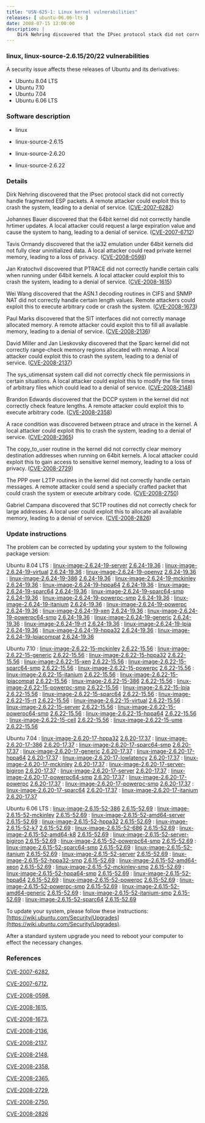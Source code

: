 ```yaml
---
title: "USN-625-1: Linux kernel vulnerabilities"
releases: [ ubuntu-06.06-lts ]
date: 2008-07-15 12:00:00
description: |
    Dirk Nehring discovered that the IPsec protocol stack did not correctly handle fragmented ESP packets. A remote attacker could exploit this to crash the system, leading to a denial of service. ([CVE-2007-6282](http://people.ubuntu.com/~ubuntu-security/cve/CVE-2007-6282))
--- 
```

 
### linux, linux-source-2.6.15/20/22 vulnerabilities

A security issue affects these releases of Ubuntu and its derivatives:

* Ubuntu 8.04 LTS
* Ubuntu 7.10
* Ubuntu 7.04
* Ubuntu 6.06 LTS

### Software description

* linux 

* linux-source-2.6.15 

* linux-source-2.6.20 

* linux-source-2.6.22 

### Details

Dirk Nehring discovered that the IPsec protocol stack did not correctly handle fragmented ESP packets. A remote attacker could exploit this to crash the system, leading to a denial of service. ([CVE-2007-6282](http://people.ubuntu.com/~ubuntu-security/cve/CVE-2007-6282))

Johannes Bauer discovered that the 64bit kernel did not correctly handle hrtimer updates. A local attacker could request a large expiration value and cause the system to hang, leading to a denial of service. ([CVE-2007-6712](http://people.ubuntu.com/~ubuntu-security/cve/CVE-2007-6712))

Tavis Ormandy discovered that the ia32 emulation under 64bit kernels did not fully clear uninitialized data. A local attacker could read private kernel memory, leading to a loss of privacy. ([CVE-2008-0598](http://people.ubuntu.com/~ubuntu-security/cve/CVE-2008-0598))

Jan Kratochvil discovered that PTRACE did not correctly handle certain calls when running under 64bit kernels. A local attacker could exploit this to crash the system, leading to a denial of service. ([CVE-2008-1615](http://people.ubuntu.com/~ubuntu-security/cve/CVE-2008-1615))

Wei Wang discovered that the ASN.1 decoding routines in CIFS and SNMP NAT did not correctly handle certain length values. Remote attackers could exploit this to execute arbitrary code or crash the system. ([CVE-2008-1673](http://people.ubuntu.com/~ubuntu-security/cve/CVE-2008-1673))

Paul Marks discovered that the SIT interfaces did not correctly manage allocated memory. A remote attacker could exploit this to fill all available memory, leading to a denial of service. ([CVE-2008-2136](http://people.ubuntu.com/~ubuntu-security/cve/CVE-2008-2136))

David Miller and Jan Lieskovsky discovered that the Sparc kernel did not correctly range-check memory regions allocated with mmap. A local attacker could exploit this to crash the system, leading to a denial of service. ([CVE-2008-2137](http://people.ubuntu.com/~ubuntu-security/cve/CVE-2008-2137))

The sys_utimensat system call did not correctly check file permissions in certain situations. A local attacker could exploit this to modify the file times of arbitrary files which could lead to a denial of service. ([CVE-2008-2148](http://people.ubuntu.com/~ubuntu-security/cve/CVE-2008-2148))

Brandon Edwards discovered that the DCCP system in the kernel did not correctly check feature lengths. A remote attacker could exploit this to execute arbitrary code. ([CVE-2008-2358](http://people.ubuntu.com/~ubuntu-security/cve/CVE-2008-2358))

A race condition was discovered between ptrace and utrace in the kernel. A local attacker could exploit this to crash the system, leading to a denial of service. ([CVE-2008-2365](http://people.ubuntu.com/~ubuntu-security/cve/CVE-2008-2365))

The copy_to_user routine in the kernel did not correctly clear memory destination addresses when running on 64bit kernels. A local attacker could exploit this to gain access to sensitive kernel memory, leading to a loss of privacy. ([CVE-2008-2729](http://people.ubuntu.com/~ubuntu-security/cve/CVE-2008-2729))

The PPP over L2TP routines in the kernel did not correctly handle certain messages. A remote attacker could send a specially crafted packet that could crash the system or execute arbitrary code. ([CVE-2008-2750](http://people.ubuntu.com/~ubuntu-security/cve/CVE-2008-2750))

Gabriel Campana discovered that SCTP routines did not correctly check for large addresses. A local user could exploit this to allocate all available memory, leading to a denial of service. ([CVE-2008-2826](http://people.ubuntu.com/~ubuntu-security/cve/CVE-2008-2826)) 

### Update instructions

The problem can be corrected by updating your system to the following package version:

Ubuntu 8.04 LTS
 : [linux-image-2.6.24-19-server](https://launchpad.net/ubuntu/+source/linux) <span> [2.6.24-19.36](https://launchpad.net/ubuntu/+source/linux/2.6.24-19.36) </span> 
 : [linux-image-2.6.24-19-virtual](https://launchpad.net/ubuntu/+source/linux) <span> [2.6.24-19.36](https://launchpad.net/ubuntu/+source/linux/2.6.24-19.36) </span> 
 : [linux-image-2.6.24-19-openvz](https://launchpad.net/ubuntu/+source/linux) <span> [2.6.24-19.36](https://launchpad.net/ubuntu/+source/linux/2.6.24-19.36) </span> 
 : [linux-image-2.6.24-19-386](https://launchpad.net/ubuntu/+source/linux) <span> [2.6.24-19.36](https://launchpad.net/ubuntu/+source/linux/2.6.24-19.36) </span> 
 : [linux-image-2.6.24-19-mckinley](https://launchpad.net/ubuntu/+source/linux) <span> [2.6.24-19.36](https://launchpad.net/ubuntu/+source/linux/2.6.24-19.36) </span> 
 : [linux-image-2.6.24-19-hppa64](https://launchpad.net/ubuntu/+source/linux) <span> [2.6.24-19.36](https://launchpad.net/ubuntu/+source/linux/2.6.24-19.36) </span> 
 : [linux-image-2.6.24-19-sparc64](https://launchpad.net/ubuntu/+source/linux) <span> [2.6.24-19.36](https://launchpad.net/ubuntu/+source/linux/2.6.24-19.36) </span> 
 : [linux-image-2.6.24-19-sparc64-smp](https://launchpad.net/ubuntu/+source/linux) <span> [2.6.24-19.36](https://launchpad.net/ubuntu/+source/linux/2.6.24-19.36) </span> 
 : [linux-image-2.6.24-19-powerpc-smp](https://launchpad.net/ubuntu/+source/linux) <span> [2.6.24-19.36](https://launchpad.net/ubuntu/+source/linux/2.6.24-19.36) </span> 
 : [linux-image-2.6.24-19-itanium](https://launchpad.net/ubuntu/+source/linux) <span> [2.6.24-19.36](https://launchpad.net/ubuntu/+source/linux/2.6.24-19.36) </span> 
 : [linux-image-2.6.24-19-powerpc](https://launchpad.net/ubuntu/+source/linux) <span> [2.6.24-19.36](https://launchpad.net/ubuntu/+source/linux/2.6.24-19.36) </span> 
 : [linux-image-2.6.24-19-xen](https://launchpad.net/ubuntu/+source/linux) <span> [2.6.24-19.36](https://launchpad.net/ubuntu/+source/linux/2.6.24-19.36) </span> 
 : [linux-image-2.6.24-19-powerpc64-smp](https://launchpad.net/ubuntu/+source/linux) <span> [2.6.24-19.36](https://launchpad.net/ubuntu/+source/linux/2.6.24-19.36) </span> 
 : [linux-image-2.6.24-19-generic](https://launchpad.net/ubuntu/+source/linux) <span> [2.6.24-19.36](https://launchpad.net/ubuntu/+source/linux/2.6.24-19.36) </span> 
 : [linux-image-2.6.24-19-rt](https://launchpad.net/ubuntu/+source/linux) <span> [2.6.24-19.36](https://launchpad.net/ubuntu/+source/linux/2.6.24-19.36) </span> 
 : [linux-image-2.6.24-19-lpia](https://launchpad.net/ubuntu/+source/linux) <span> [2.6.24-19.36](https://launchpad.net/ubuntu/+source/linux/2.6.24-19.36) </span> 
 : [linux-image-2.6.24-19-hppa32](https://launchpad.net/ubuntu/+source/linux) <span> [2.6.24-19.36](https://launchpad.net/ubuntu/+source/linux/2.6.24-19.36) </span> 
 : [linux-image-2.6.24-19-lpiacompat](https://launchpad.net/ubuntu/+source/linux) <span> [2.6.24-19.36](https://launchpad.net/ubuntu/+source/linux/2.6.24-19.36) </span> 

Ubuntu 7.10
 : [linux-image-2.6.22-15-mckinley](https://launchpad.net/ubuntu/+source/linux-source-2.6.22) <span> [2.6.22-15.56](https://launchpad.net/ubuntu/+source/linux-source-2.6.22/2.6.22-15.56) </span> 
 : [linux-image-2.6.22-15-generic](https://launchpad.net/ubuntu/+source/linux-source-2.6.22) <span> [2.6.22-15.56](https://launchpad.net/ubuntu/+source/linux-source-2.6.22/2.6.22-15.56) </span> 
 : [linux-image-2.6.22-15-hppa32](https://launchpad.net/ubuntu/+source/linux-source-2.6.22) <span> [2.6.22-15.56](https://launchpad.net/ubuntu/+source/linux-source-2.6.22/2.6.22-15.56) </span> 
 : [linux-image-2.6.22-15-xen](https://launchpad.net/ubuntu/+source/linux-source-2.6.22) <span> [2.6.22-15.56](https://launchpad.net/ubuntu/+source/linux-source-2.6.22/2.6.22-15.56) </span> 
 : [linux-image-2.6.22-15-sparc64-smp](https://launchpad.net/ubuntu/+source/linux-source-2.6.22) <span> [2.6.22-15.56](https://launchpad.net/ubuntu/+source/linux-source-2.6.22/2.6.22-15.56) </span> 
 : [linux-image-2.6.22-15-powerpc](https://launchpad.net/ubuntu/+source/linux-source-2.6.22) <span> [2.6.22-15.56](https://launchpad.net/ubuntu/+source/linux-source-2.6.22/2.6.22-15.56) </span> 
 : [linux-image-2.6.22-15-itanium](https://launchpad.net/ubuntu/+source/linux-source-2.6.22) <span> [2.6.22-15.56](https://launchpad.net/ubuntu/+source/linux-source-2.6.22/2.6.22-15.56) </span> 
 : [linux-image-2.6.22-15-lpiacompat](https://launchpad.net/ubuntu/+source/linux-source-2.6.22) <span> [2.6.22-15.56](https://launchpad.net/ubuntu/+source/linux-source-2.6.22/2.6.22-15.56) </span> 
 : [linux-image-2.6.22-15-386](https://launchpad.net/ubuntu/+source/linux-source-2.6.22) <span> [2.6.22-15.56](https://launchpad.net/ubuntu/+source/linux-source-2.6.22/2.6.22-15.56) </span> 
 : [linux-image-2.6.22-15-powerpc-smp](https://launchpad.net/ubuntu/+source/linux-source-2.6.22) <span> [2.6.22-15.56](https://launchpad.net/ubuntu/+source/linux-source-2.6.22/2.6.22-15.56) </span> 
 : [linux-image-2.6.22-15-lpia](https://launchpad.net/ubuntu/+source/linux-source-2.6.22) <span> [2.6.22-15.56](https://launchpad.net/ubuntu/+source/linux-source-2.6.22/2.6.22-15.56) </span> 
 : [linux-image-2.6.22-15-sparc64](https://launchpad.net/ubuntu/+source/linux-source-2.6.22) <span> [2.6.22-15.56](https://launchpad.net/ubuntu/+source/linux-source-2.6.22/2.6.22-15.56) </span> 
 : [linux-image-2.6.22-15-rt](https://launchpad.net/ubuntu/+source/linux-source-2.6.22) <span> [2.6.22-15.56](https://launchpad.net/ubuntu/+source/linux-source-2.6.22/2.6.22-15.56) </span> 
 : [linux-image-2.6.22-15-virtual](https://launchpad.net/ubuntu/+source/linux-source-2.6.22) <span> [2.6.22-15.56](https://launchpad.net/ubuntu/+source/linux-source-2.6.22/2.6.22-15.56) </span> 
 : [linux-image-2.6.22-15-server](https://launchpad.net/ubuntu/+source/linux-source-2.6.22) <span> [2.6.22-15.56](https://launchpad.net/ubuntu/+source/linux-source-2.6.22/2.6.22-15.56) </span> 
 : [linux-image-2.6.22-15-powerpc64-smp](https://launchpad.net/ubuntu/+source/linux-source-2.6.22) <span> [2.6.22-15.56](https://launchpad.net/ubuntu/+source/linux-source-2.6.22/2.6.22-15.56) </span> 
 : [linux-image-2.6.22-15-hppa64](https://launchpad.net/ubuntu/+source/linux-source-2.6.22) <span> [2.6.22-15.56](https://launchpad.net/ubuntu/+source/linux-source-2.6.22/2.6.22-15.56) </span> 
 : [linux-image-2.6.22-15-cell](https://launchpad.net/ubuntu/+source/linux-source-2.6.22) <span> [2.6.22-15.56](https://launchpad.net/ubuntu/+source/linux-source-2.6.22/2.6.22-15.56) </span> 
 : [linux-image-2.6.22-15-ume](https://launchpad.net/ubuntu/+source/linux-source-2.6.22) <span> [2.6.22-15.56](https://launchpad.net/ubuntu/+source/linux-source-2.6.22/2.6.22-15.56) </span> 

Ubuntu 7.04
 : [linux-image-2.6.20-17-hppa32](https://launchpad.net/ubuntu/+source/linux-source-2.6.20) <span> [2.6.20-17.37](https://launchpad.net/ubuntu/+source/linux-source-2.6.20/2.6.20-17.37) </span> 
 : [linux-image-2.6.20-17-386](https://launchpad.net/ubuntu/+source/linux-source-2.6.20) <span> [2.6.20-17.37](https://launchpad.net/ubuntu/+source/linux-source-2.6.20/2.6.20-17.37) </span> 
 : [linux-image-2.6.20-17-sparc64-smp](https://launchpad.net/ubuntu/+source/linux-source-2.6.20) <span> [2.6.20-17.37](https://launchpad.net/ubuntu/+source/linux-source-2.6.20/2.6.20-17.37) </span> 
 : [linux-image-2.6.20-17-generic](https://launchpad.net/ubuntu/+source/linux-source-2.6.20) <span> [2.6.20-17.37](https://launchpad.net/ubuntu/+source/linux-source-2.6.20/2.6.20-17.37) </span> 
 : [linux-image-2.6.20-17-hppa64](https://launchpad.net/ubuntu/+source/linux-source-2.6.20) <span> [2.6.20-17.37](https://launchpad.net/ubuntu/+source/linux-source-2.6.20/2.6.20-17.37) </span> 
 : [linux-image-2.6.20-17-lowlatency](https://launchpad.net/ubuntu/+source/linux-source-2.6.20) <span> [2.6.20-17.37](https://launchpad.net/ubuntu/+source/linux-source-2.6.20/2.6.20-17.37) </span> 
 : [linux-image-2.6.20-17-mckinley](https://launchpad.net/ubuntu/+source/linux-source-2.6.20) <span> [2.6.20-17.37](https://launchpad.net/ubuntu/+source/linux-source-2.6.20/2.6.20-17.37) </span> 
 : [linux-image-2.6.20-17-server-bigiron](https://launchpad.net/ubuntu/+source/linux-source-2.6.20) <span> [2.6.20-17.37](https://launchpad.net/ubuntu/+source/linux-source-2.6.20/2.6.20-17.37) </span> 
 : [linux-image-2.6.20-17-server](https://launchpad.net/ubuntu/+source/linux-source-2.6.20) <span> [2.6.20-17.37](https://launchpad.net/ubuntu/+source/linux-source-2.6.20/2.6.20-17.37) </span> 
 : [linux-image-2.6.20-17-powerpc64-smp](https://launchpad.net/ubuntu/+source/linux-source-2.6.20) <span> [2.6.20-17.37](https://launchpad.net/ubuntu/+source/linux-source-2.6.20/2.6.20-17.37) </span> 
 : [linux-image-2.6.20-17-powerpc](https://launchpad.net/ubuntu/+source/linux-source-2.6.20) <span> [2.6.20-17.37](https://launchpad.net/ubuntu/+source/linux-source-2.6.20/2.6.20-17.37) </span> 
 : [linux-image-2.6.20-17-powerpc-smp](https://launchpad.net/ubuntu/+source/linux-source-2.6.20) <span> [2.6.20-17.37](https://launchpad.net/ubuntu/+source/linux-source-2.6.20/2.6.20-17.37) </span> 
 : [linux-image-2.6.20-17-sparc64](https://launchpad.net/ubuntu/+source/linux-source-2.6.20) <span> [2.6.20-17.37](https://launchpad.net/ubuntu/+source/linux-source-2.6.20/2.6.20-17.37) </span> 
 : [linux-image-2.6.20-17-itanium](https://launchpad.net/ubuntu/+source/linux-source-2.6.20) <span> [2.6.20-17.37](https://launchpad.net/ubuntu/+source/linux-source-2.6.20/2.6.20-17.37) </span> 

Ubuntu 6.06 LTS
 : [linux-image-2.6.15-52-386](https://launchpad.net/ubuntu/+source/linux-source-2.6.15) <span> [2.6.15-52.69](https://launchpad.net/ubuntu/+source/linux-source-2.6.15/2.6.15-52.69) </span> 
 : [linux-image-2.6.15-52-mckinley](https://launchpad.net/ubuntu/+source/linux-source-2.6.15) <span> [2.6.15-52.69](https://launchpad.net/ubuntu/+source/linux-source-2.6.15/2.6.15-52.69) </span> 
 : [linux-image-2.6.15-52-amd64-server](https://launchpad.net/ubuntu/+source/linux-source-2.6.15) <span> [2.6.15-52.69](https://launchpad.net/ubuntu/+source/linux-source-2.6.15/2.6.15-52.69) </span> 
 : [linux-image-2.6.15-52-hppa32](https://launchpad.net/ubuntu/+source/linux-source-2.6.15) <span> [2.6.15-52.69](https://launchpad.net/ubuntu/+source/linux-source-2.6.15/2.6.15-52.69) </span> 
 : [linux-image-2.6.15-52-k7](https://launchpad.net/ubuntu/+source/linux-source-2.6.15) <span> [2.6.15-52.69](https://launchpad.net/ubuntu/+source/linux-source-2.6.15/2.6.15-52.69) </span> 
 : [linux-image-2.6.15-52-686](https://launchpad.net/ubuntu/+source/linux-source-2.6.15) <span> [2.6.15-52.69](https://launchpad.net/ubuntu/+source/linux-source-2.6.15/2.6.15-52.69) </span> 
 : [linux-image-2.6.15-52-amd64-k8](https://launchpad.net/ubuntu/+source/linux-source-2.6.15) <span> [2.6.15-52.69](https://launchpad.net/ubuntu/+source/linux-source-2.6.15/2.6.15-52.69) </span> 
 : [linux-image-2.6.15-52-server-bigiron](https://launchpad.net/ubuntu/+source/linux-source-2.6.15) <span> [2.6.15-52.69](https://launchpad.net/ubuntu/+source/linux-source-2.6.15/2.6.15-52.69) </span> 
 : [linux-image-2.6.15-52-powerpc64-smp](https://launchpad.net/ubuntu/+source/linux-source-2.6.15) <span> [2.6.15-52.69](https://launchpad.net/ubuntu/+source/linux-source-2.6.15/2.6.15-52.69) </span> 
 : [linux-image-2.6.15-52-sparc64-smp](https://launchpad.net/ubuntu/+source/linux-source-2.6.15) <span> [2.6.15-52.69](https://launchpad.net/ubuntu/+source/linux-source-2.6.15/2.6.15-52.69) </span> 
 : [linux-image-2.6.15-52-itanium](https://launchpad.net/ubuntu/+source/linux-source-2.6.15) <span> [2.6.15-52.69](https://launchpad.net/ubuntu/+source/linux-source-2.6.15/2.6.15-52.69) </span> 
 : [linux-image-2.6.15-52-server](https://launchpad.net/ubuntu/+source/linux-source-2.6.15) <span> [2.6.15-52.69](https://launchpad.net/ubuntu/+source/linux-source-2.6.15/2.6.15-52.69) </span> 
 : [linux-image-2.6.15-52-hppa32-smp](https://launchpad.net/ubuntu/+source/linux-source-2.6.15) <span> [2.6.15-52.69](https://launchpad.net/ubuntu/+source/linux-source-2.6.15/2.6.15-52.69) </span> 
 : [linux-image-2.6.15-52-amd64-xeon](https://launchpad.net/ubuntu/+source/linux-source-2.6.15) <span> [2.6.15-52.69](https://launchpad.net/ubuntu/+source/linux-source-2.6.15/2.6.15-52.69) </span> 
 : [linux-image-2.6.15-52-mckinley-smp](https://launchpad.net/ubuntu/+source/linux-source-2.6.15) <span> [2.6.15-52.69](https://launchpad.net/ubuntu/+source/linux-source-2.6.15/2.6.15-52.69) </span> 
 : [linux-image-2.6.15-52-hppa64-smp](https://launchpad.net/ubuntu/+source/linux-source-2.6.15) <span> [2.6.15-52.69](https://launchpad.net/ubuntu/+source/linux-source-2.6.15/2.6.15-52.69) </span> 
 : [linux-image-2.6.15-52-hppa64](https://launchpad.net/ubuntu/+source/linux-source-2.6.15) <span> [2.6.15-52.69](https://launchpad.net/ubuntu/+source/linux-source-2.6.15/2.6.15-52.69) </span> 
 : [linux-image-2.6.15-52-powerpc](https://launchpad.net/ubuntu/+source/linux-source-2.6.15) <span> [2.6.15-52.69](https://launchpad.net/ubuntu/+source/linux-source-2.6.15/2.6.15-52.69) </span> 
 : [linux-image-2.6.15-52-powerpc-smp](https://launchpad.net/ubuntu/+source/linux-source-2.6.15) <span> [2.6.15-52.69](https://launchpad.net/ubuntu/+source/linux-source-2.6.15/2.6.15-52.69) </span> 
 : [linux-image-2.6.15-52-amd64-generic](https://launchpad.net/ubuntu/+source/linux-source-2.6.15) <span> [2.6.15-52.69](https://launchpad.net/ubuntu/+source/linux-source-2.6.15/2.6.15-52.69) </span> 
 : [linux-image-2.6.15-52-itanium-smp](https://launchpad.net/ubuntu/+source/linux-source-2.6.15) <span> [2.6.15-52.69](https://launchpad.net/ubuntu/+source/linux-source-2.6.15/2.6.15-52.69) </span> 
 : [linux-image-2.6.15-52-sparc64](https://launchpad.net/ubuntu/+source/linux-source-2.6.15) <span> [2.6.15-52.69](https://launchpad.net/ubuntu/+source/linux-source-2.6.15/2.6.15-52.69) </span> 

To update your system, please follow these instructions: [https://wiki.ubuntu.com/Security/Upgrades](https://wiki.ubuntu.com/Security/Upgrades).

After a standard system upgrade you need to reboot your computer to effect the necessary changes. 

### References

 [CVE-2007-6282](http://people.ubuntu.com/~ubuntu-security/cve/CVE-2007-6282), 

 [CVE-2007-6712](http://people.ubuntu.com/~ubuntu-security/cve/CVE-2007-6712), 

 [CVE-2008-0598](http://people.ubuntu.com/~ubuntu-security/cve/CVE-2008-0598), 

 [CVE-2008-1615](http://people.ubuntu.com/~ubuntu-security/cve/CVE-2008-1615), 

 [CVE-2008-1673](http://people.ubuntu.com/~ubuntu-security/cve/CVE-2008-1673), 

 [CVE-2008-2136](http://people.ubuntu.com/~ubuntu-security/cve/CVE-2008-2136), 

 [CVE-2008-2137](http://people.ubuntu.com/~ubuntu-security/cve/CVE-2008-2137), 

 [CVE-2008-2148](http://people.ubuntu.com/~ubuntu-security/cve/CVE-2008-2148), 

 [CVE-2008-2358](http://people.ubuntu.com/~ubuntu-security/cve/CVE-2008-2358), 

 [CVE-2008-2365](http://people.ubuntu.com/~ubuntu-security/cve/CVE-2008-2365), 

 [CVE-2008-2729](http://people.ubuntu.com/~ubuntu-security/cve/CVE-2008-2729), 

 [CVE-2008-2750](http://people.ubuntu.com/~ubuntu-security/cve/CVE-2008-2750), 

 [CVE-2008-2826](http://people.ubuntu.com/~ubuntu-security/cve/CVE-2008-2826)
 
